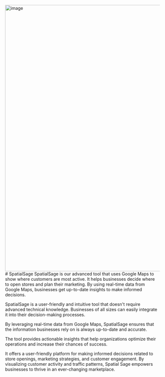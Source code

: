 <img width="868" alt="image" src="https://github.com/shubhambhardwaj7558/SpatialSage/assets/149321590/232c4841-25e9-4d6f-b20a-78f30261794e"># SpatialSage
SpatialSage is our advanced tool that uses Google Maps to show where customers are most active. It helps businesses decide where to open stores and plan their marketing. By using real-time data from Google Maps, businesses get up-to-date insights to make informed decisions.

SpatialSage is a user-friendly and intuitive tool that doesn't require advanced technical knowledge. Businesses of all sizes can easily integrate it into their decision-making processes.

By leveraging real-time data from Google Maps, SpatialSage ensures that the information businesses rely on is always up-to-date and accurate.

The tool provides actionable insights that help organizations optimize their operations and increase their chances of success.

It offers a user-friendly platform for making informed decisions related to store openings, marketing strategies, and customer engagement. By visualizing customer activity and traffic patterns, Spatial Sage empowers businesses to thrive in an ever-changing marketplace.

